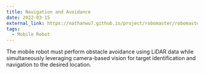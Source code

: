```yaml
---
title: Navigation and Avoidance
date: 2022-03-15
external_link: https://nathanwu7.github.io/project/robomaster/robomaster.pdf
tags:
  - Mobile Robot
---
```


The mobile robot must perform obstacle avoidance using LiDAR data while simultaneously leveraging camera-based vision for target identification and navigation to the desired location.

<!--more-->
